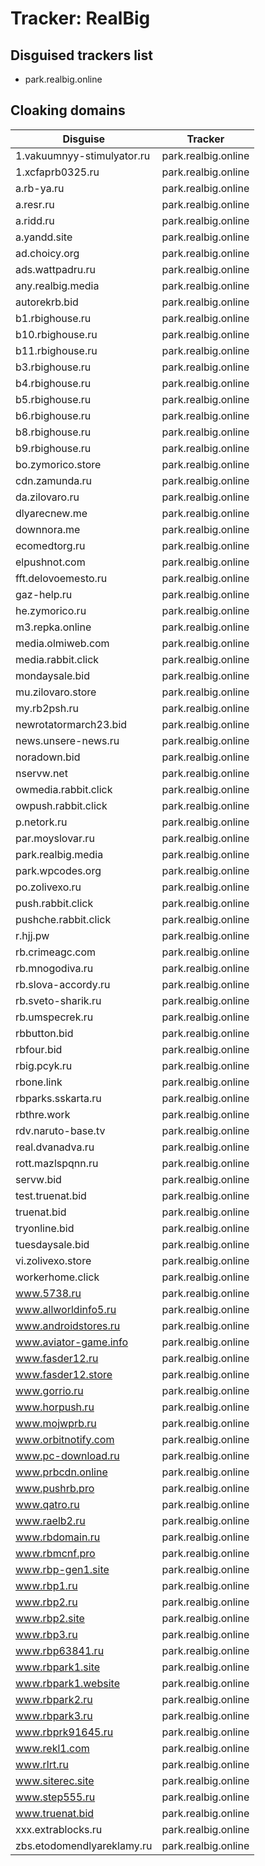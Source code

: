 # Tracker: RealBig

## Disguised trackers list

* park.realbig.online

## Cloaking domains

| Disguise | Tracker |
| ---- | ---- |
| 1.vakuumnyy-stimulyator.ru | park.realbig.online |
| 1.xcfaprb0325.ru | park.realbig.online |
| a.rb-ya.ru | park.realbig.online |
| a.resr.ru | park.realbig.online |
| a.ridd.ru | park.realbig.online |
| a.yandd.site | park.realbig.online |
| ad.choicy.org | park.realbig.online |
| ads.wattpadru.ru | park.realbig.online |
| any.realbig.media | park.realbig.online |
| autorekrb.bid | park.realbig.online |
| b1.rbighouse.ru | park.realbig.online |
| b10.rbighouse.ru | park.realbig.online |
| b11.rbighouse.ru | park.realbig.online |
| b3.rbighouse.ru | park.realbig.online |
| b4.rbighouse.ru | park.realbig.online |
| b5.rbighouse.ru | park.realbig.online |
| b6.rbighouse.ru | park.realbig.online |
| b8.rbighouse.ru | park.realbig.online |
| b9.rbighouse.ru | park.realbig.online |
| bo.zymorico.store | park.realbig.online |
| cdn.zamunda.ru | park.realbig.online |
| da.zilovaro.ru | park.realbig.online |
| dlyarecnew.me | park.realbig.online |
| downnora.me | park.realbig.online |
| ecomedtorg.ru | park.realbig.online |
| elpushnot.com | park.realbig.online |
| fft.delovoemesto.ru | park.realbig.online |
| gaz-help.ru | park.realbig.online |
| he.zymorico.ru | park.realbig.online |
| m3.repka.online | park.realbig.online |
| media.olmiweb.com | park.realbig.online |
| media.rabbit.click | park.realbig.online |
| mondaysale.bid | park.realbig.online |
| mu.zilovaro.store | park.realbig.online |
| my.rb2psh.ru | park.realbig.online |
| newrotatormarch23.bid | park.realbig.online |
| news.unsere-news.ru | park.realbig.online |
| noradown.bid | park.realbig.online |
| nservw.net | park.realbig.online |
| owmedia.rabbit.click | park.realbig.online |
| owpush.rabbit.click | park.realbig.online |
| p.netork.ru | park.realbig.online |
| par.moyslovar.ru | park.realbig.online |
| park.realbig.media | park.realbig.online |
| park.wpcodes.org | park.realbig.online |
| po.zolivexo.ru | park.realbig.online |
| push.rabbit.click | park.realbig.online |
| pushche.rabbit.click | park.realbig.online |
| r.hjj.pw | park.realbig.online |
| rb.crimeagc.com | park.realbig.online |
| rb.mnogodiva.ru | park.realbig.online |
| rb.slova-accordy.ru | park.realbig.online |
| rb.sveto-sharik.ru | park.realbig.online |
| rb.umspecrek.ru | park.realbig.online |
| rbbutton.bid | park.realbig.online |
| rbfour.bid | park.realbig.online |
| rbig.pcyk.ru | park.realbig.online |
| rbone.link | park.realbig.online |
| rbparks.sskarta.ru | park.realbig.online |
| rbthre.work | park.realbig.online |
| rdv.naruto-base.tv | park.realbig.online |
| real.dvanadva.ru | park.realbig.online |
| rott.mazlspqnn.ru | park.realbig.online |
| servw.bid | park.realbig.online |
| test.truenat.bid | park.realbig.online |
| truenat.bid | park.realbig.online |
| tryonline.bid | park.realbig.online |
| tuesdaysale.bid | park.realbig.online |
| vi.zolivexo.store | park.realbig.online |
| workerhome.click | park.realbig.online |
| www.5738.ru | park.realbig.online |
| www.allworldinfo5.ru | park.realbig.online |
| www.androidstores.ru | park.realbig.online |
| www.aviator-game.info | park.realbig.online |
| www.fasder12.ru | park.realbig.online |
| www.fasder12.store | park.realbig.online |
| www.gorrio.ru | park.realbig.online |
| www.horpush.ru | park.realbig.online |
| www.mojwprb.ru | park.realbig.online |
| www.orbitnotify.com | park.realbig.online |
| www.pc-download.ru | park.realbig.online |
| www.prbcdn.online | park.realbig.online |
| www.pushrb.pro | park.realbig.online |
| www.qatro.ru | park.realbig.online |
| www.raelb2.ru | park.realbig.online |
| www.rbdomain.ru | park.realbig.online |
| www.rbmcnf.pro | park.realbig.online |
| www.rbp-gen1.site | park.realbig.online |
| www.rbp1.ru | park.realbig.online |
| www.rbp2.ru | park.realbig.online |
| www.rbp2.site | park.realbig.online |
| www.rbp3.ru | park.realbig.online |
| www.rbp63841.ru | park.realbig.online |
| www.rbpark1.site | park.realbig.online |
| www.rbpark1.website | park.realbig.online |
| www.rbpark2.ru | park.realbig.online |
| www.rbpark3.ru | park.realbig.online |
| www.rbprk91645.ru | park.realbig.online |
| www.rekl1.com | park.realbig.online |
| www.rlrt.ru | park.realbig.online |
| www.siterec.site | park.realbig.online |
| www.step555.ru | park.realbig.online |
| www.truenat.bid | park.realbig.online |
| xxx.extrablocks.ru | park.realbig.online |
| zbs.etodomendlyareklamy.ru | park.realbig.online |